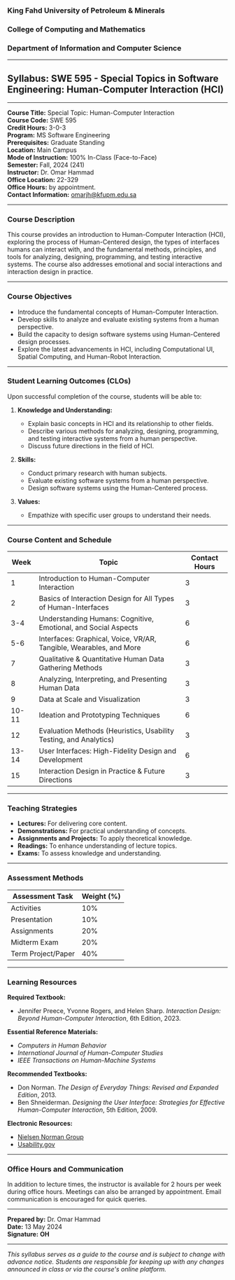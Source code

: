 ### King Fahd University of Petroleum & Minerals
### College of Computing and Mathematics  
### Department of Information and Computer Science

---

## Syllabus: SWE 595 - Special Topics in Software Engineering: Human-Computer Interaction (HCI)

---

**Course Title:** Special Topic: Human-Computer Interaction  
**Course Code:** SWE 595  
**Credit Hours:** 3-0-3  
**Program:** MS Software Engineering  
**Prerequisites:** Graduate Standing  
**Location:** Main Campus  
**Mode of Instruction:** 100% In-Class (Face-to-Face)  
**Semester:** Fall, 2024 (241)  
**Instructor:** Dr. Omar Hammad  
**Office Location:** 22-329  
**Office Hours:** by appointment.  
**Contact Information:** omarjh@kfupm.edu.sa

---

### Course Description
This course provides an introduction to Human-Computer Interaction (HCI), exploring the process of Human-Centered design, the types of interfaces humans can interact with, and the fundamental methods, principles, and tools for analyzing, designing, programming, and testing interactive systems. The course also addresses emotional and social interactions and interaction design in practice.

---

### Course Objectives
- Introduce the fundamental concepts of Human-Computer Interaction.
- Develop skills to analyze and evaluate existing systems from a human perspective.
- Build the capacity to design software systems using Human-Centered design processes.
- Explore the latest advancements in HCI, including Computational UI, Spatial Computing, and Human-Robot Interaction.

---

### Student Learning Outcomes (CLOs)
Upon successful completion of the course, students will be able to:

1. **Knowledge and Understanding:**
   - Explain basic concepts in HCI and its relationship to other fields.
   - Describe various methods for analyzing, designing, programming, and testing interactive systems from a human perspective.
   - Discuss future directions in the field of HCI.
   
2. **Skills:**
   - Conduct primary research with human subjects.
   - Evaluate existing software systems from a human perspective.
   - Design software systems using the Human-Centered process.

3. **Values:**
   - Empathize with specific user groups to understand their needs.

---

### Course Content and Schedule

| Week | Topic | Contact Hours |
|------|-------|---------------|
| 1    | Introduction to Human-Computer Interaction | 3 |
| 2    | Basics of Interaction Design for All Types of Human-Interfaces | 3 |
| 3-4  | Understanding Humans: Cognitive, Emotional, and Social Aspects | 6 |
| 5-6  | Interfaces: Graphical, Voice, VR/AR, Tangible, Wearables, and More | 6 |
| 7    | Qualitative & Quantitative Human Data Gathering Methods | 3 |
| 8    | Analyzing, Interpreting, and Presenting Human Data | 3 |
| 9    | Data at Scale and Visualization | 3 |
| 10-11| Ideation and Prototyping Techniques | 6 |
| 12   | Evaluation Methods (Heuristics, Usability Testing, and Analytics) | 3 |
| 13-14| User Interfaces: High-Fidelity Design and Development | 6 |
| 15   | Interaction Design in Practice & Future Directions | 3 |

---

### Teaching Strategies
- **Lectures:** For delivering core content.
- **Demonstrations:** For practical understanding of concepts.
- **Assignments and Projects:** To apply theoretical knowledge.
- **Readings:** To enhance understanding of lecture topics.
- **Exams:** To assess knowledge and understanding.

---

### Assessment Methods

| Assessment Task | Weight (%) |
|-----------------|------------|
| Activities | 10% |
| Presentation | 10% |
| Assignments | 20% |
| Midterm Exam | 20% |
| Term Project/Paper | 40% |

---

### Learning Resources

**Required Textbook:**
- Jennifer Preece, Yvonne Rogers, and Helen Sharp. *Interaction Design: Beyond Human-Computer Interaction*, 6th Edition, 2023.

**Essential Reference Materials:**
- *Computers in Human Behavior*
- *International Journal of Human-Computer Studies*
- *IEEE Transactions on Human-Machine Systems*

**Recommended Textbooks:**
- Don Norman. *The Design of Everyday Things: Revised and Expanded Edition*, 2013.
- Ben Shneiderman. *Designing the User Interface: Strategies for Effective Human-Computer Interaction*, 5th Edition, 2009.

**Electronic Resources:**
- [Nielsen Norman Group](https://www.nngroup.com/)
- [Usability.gov](https://usability.gov/)

---

### Office Hours and Communication
In addition to lecture times, the instructor is available for 2 hours per week during office hours. Meetings can also be arranged by appointment. Email communication is encouraged for quick queries.

---

**Prepared by:** Dr. Omar Hammad  
**Date:** 13 May 2024  
**Signature:** ____OH____

---

*This syllabus serves as a guide to the course and is subject to change with advance notice. Students are responsible for keeping up with any changes announced in class or via the course's online platform.*
